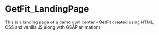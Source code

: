 # GetFit_LandingPage
This is a landing page of a demo gym center - GetFit created using HTML, CSS and vanilla JS along with GSAP animations.
